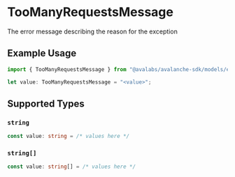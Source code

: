# TooManyRequestsMessage

The error message describing the reason for the exception

## Example Usage

```typescript
import { TooManyRequestsMessage } from "@avalabs/avalanche-sdk/models/errors";

let value: TooManyRequestsMessage = "<value>";
```

## Supported Types

### `string`

```typescript
const value: string = /* values here */
```

### `string[]`

```typescript
const value: string[] = /* values here */
```

